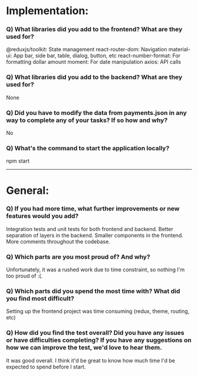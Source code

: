 # Implementation:

### Q) What libraries did you add to the frontend? What are they used for?

@reduxjs/toolkit: State management
react-router-dom: Navigation
material-ui: App bar, side bar, table, dialog, button, etc
react-number-format: For formatting dollar amount
moment: For date manipulation
axios: API calls

### Q) What libraries did you add to the backend? What are they used for?

None

### Q) Did you have to modify the data from payments.json in any way to complete any of your tasks? If so how and why?

No

### Q) What's the command to start the application locally?

npm start

---

# General:

### Q) If you had more time, what further improvements or new features would you add?

Integration tests and unit tests for both frontend and backend.
Better separation of layers in the backend.
Smaller components in the frontend.
More comments throughout the codebase.

### Q) Which parts are you most proud of? And why?

Unfortunately, it was a rushed work due to time constraint, so nothing I'm too proud of :(.

### Q) Which parts did you spend the most time with? What did you find most difficult?

Setting up the frontend project was time consuming (redux, theme, routing, etc)

### Q) How did you find the test overall? Did you have any issues or have difficulties completing? If you have any suggestions on how we can improve the test, we'd love to hear them.

It was good overall. I think it'd be great to know how much time I'd be expected to spend before I start.
